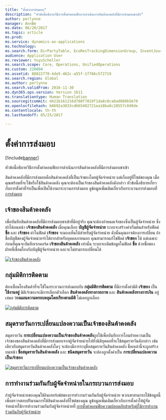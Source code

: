 ```yaml
---
title: "ตั้งค่าการส่งมอบ"
description: "หัวข้อนี้อธิบายวิธีการตั้งค่าคอนฟิกการดำเนินการสินค้าคงคลังที่มีการส่งมอบขาเข้า"
author: perlynne
manager: AnnBe
ms.date: 06/20/2017
ms.topic: article
ms.prod: 
ms.service: dynamics-ax-applications
ms.technology: 
ms.search.form: DirPartyTable, EcoResTrackingDimensionGroup, InventJournalName, InventJournalOwnershipChange, InventOwner, InventTableInventoryDimensionGroups, VendTable
audience: Application User
ms.reviewer: YuyuScheller
ms.search.scope: Core, Operations, UnifiedOperations
ms.custom: 220804
ms.assetid: 88822f78-4de5-462c-a55f-1f766c572719
ms.search.region: Global
ms.author: perlynne
ms.search.validFrom: 2016-11-30
ms.dyn365.ops.version: Version 1611
ms.translationtype: Human Translation
ms.sourcegitcommit: d421b161216d700f7819f1da8c0ca8ad089b5670
ms.openlocfilehash: b8692a3033cd665402721ea18ba8c28557c049de
ms.contentlocale: th-th
ms.lasthandoff: 05/25/2017

---
```


# <a name="set-up-consignment"></a>ตั้งค่าการส่งมอบ

[!include[banner](../includes/banner.md)]


หัวข้อนี้อธิบายวิธีการตั้งค่าคอนฟิกการดำเนินการสินค้าคงคลังที่มีการส่งมอบขาเข้า

สินค้าคงคลังที่มีการส่งมอบคือสินค้าคงคลังที่เป็นเจ้าของโดยผู้จัดจำหน่าย แต่เก็บอยู่ที่ไซต์ของคุณ เมื่อคุณพร้อมที่จะใช้หรือใช้สินค้าคงคลัง คุณจะต้องเป็นเจ้าของสินค้าคงคลังดังกล่าว หัวข้อนี้อธิบายเกี่ยวกับการตั้งค่าที่จำเป็นเพื่อเปิดใช้งานกระบวนการส่งมอบ ดูข้อมูลเพิ่มเติมเกี่ยวกับกระบวนการส่งมอบที่ [การส่งมอบ](consignment.md)

## <a name="inventory-owners"></a>เจ้าของสินค้าคงคลัง
เพื่อบันทึกสินค้าคงคลังที่มีการส่งมอบขาเข้าที่มีอยู่จริง คุณจะต้องกำหนดเจ้าของซึ่งเป็นผู้จัดจำหน่าย ซึ่งทำได้บนหน้า **เจ้าของสินค้าคงคลัง** เมื่อคุณเลือก **บัญชีผู้จัดจำหน่าย** ระบบจะสร้างค่าเริ่มต้นสำหรับฟิลด์ **ชื่อ** และ **เจ้าของ** ค่าในฟิลด์ **เจ้าของ** จะมองเห็นได้สำหรับผู้จัดจำหน่าย ดังนั้นคุณอาจต้องการเปลี่ยน ถ้าชื่อบัญชีของผู้จัดจำหน่ายจำได้ยากสำหรับบุคคลภายนอก คุณสามารถแก้ไขฟิลด์ **เจ้าของ** ได้ แต่เฉพาะก่อนที่คุณจะบันทึกเรกคอร์ด **เจ้าของสินค้าคงคลัง** เท่านั้น ระบบจะเติมข้อมูลในฟิลด์ **ชื่อ** ด้วยชื่อของฝ่ายที่เชื่อมโยงกับบัญชีผู้จัดจำหน่าย และจะไม่สามารถเปลี่ยนได้

[![เจ้าของสินค้าคงคลัง](./media/inventory-owners.png)](./media/inventory-owners.png)

## <a name="tracking-dimension-group"></a>กลุ่มมิติการติดตาม
ต้องเชื่อมโยงสินค้าที่จะใช้ในกระบวนการส่งมอบกับ **กลุ่มมิติการติดตาม** ที่มีการตั้งค่ามิติ **เจ้าของ** เป็น **ใช้งานอยู่** มิติเจ้าของจะมีการเลือกตัวเลือก **สินค้าคงคลังทางกายภาพ** และ **สินค้าคงคลังทางการเงิน** อยู่เสมอ **วางแผนความครอบคลุมโดยเรียงตามมิติ** ไม่เคยถูกเลือก

[![กลุ่มมิติการติดตาม](./media/tracking-dimension-group.png)](./media/tracking-dimension-group.png)

## <a name="inventory-ownership-change-journal"></a>สมุดรายวันการเปลี่ยนแปลงความเป็นเจ้าของสินค้าคงคลัง
สมุดรายวัน **การเปลี่ยนแปลงความเป็นเจ้าของสินค้าคงคลัง**ถูกใช้เพื่อบันทึกการโอนย้ายความเป็นเจ้าของของสินค้าคงคลังที่มีการส่งมอบจากผู้จัดจำหน่ายไปยังนิติบุคคลที่จะใช้สมุดรายวันดังกล่าว เช่นเดียวกับสมุดรายวันสินค้าคงคลังใดๆ จะต้องมีการระบุชื่อสมุดรายวันสินค้าคงคลัง ชื่อเหล่านี้จะถูกสร้างบนหน้า **ชื่อสมุดรายวันสินค้าคงคลัง** และ **ชนิดสมุดรายวัน** จะต้องถูกตั้งค่าเป็น **การเปลี่ยนแปลงความเป็นเจ้าของ**

[![สมุดรายวันการเปลี่ยนแปลงความเป็นเจ้าของสินค้าคงคลัง](./media/inventory-ownership-change-journal.png)](./media/inventory-ownership-change-journal.png)

## <a name="vendor-collaboration-in-consignment-processes"></a>การทำงานร่วมกันกับผู้จัดจำหน่ายในกระบวนการส่งมอบ
ถ้าผู้จัดจำหน่ายของคุณใช้อินเทอร์เฟสของการทำงานร่วมกันกับผู้จัดจำหน่าย พวกเขาสามารถใช้ข้อมูลนี้เพื่อตรวจสอบปริมาณการใช้สินค้าคงคลังที่ไซต์ของคุณ ดูข้อมูลเพิ่มเติมเกี่ยวกับการตั้งค่าให้ผู้จัดจำหน่ายใช้การทำงานร่วมกันกับผู้จัดจำหน่ายที่ [การตั้งค่าคอนฟิกความปลอดภัยสำหรับผู้ใช้การทำงานร่วมกันกับผู้จัดจำหน่าย](../procurement/configure-security-vendor-portal-users.md)


